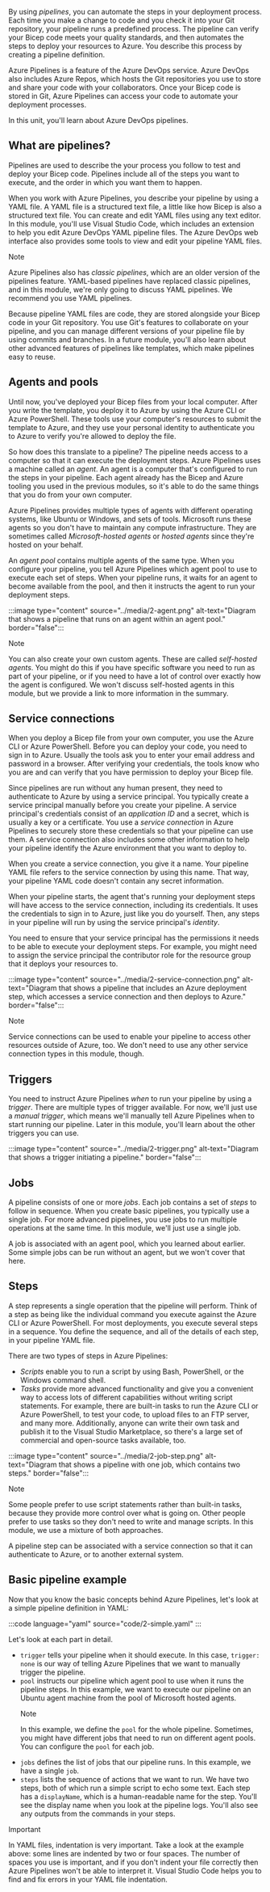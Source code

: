 By using _pipelines_, you can automate the steps in your deployment process. Each time you make a change to code and you check it into your Git repository, your pipeline runs a predefined process. The pipeline can verify your Bicep code meets your quality standards, and then automates the steps to deploy your resources to Azure. You describe this process by creating a pipeline definition.

Azure Pipelines is a feature of the Azure DevOps service. Azure DevOps also includes Azure Repos, which hosts the Git repositories you use to store and share your code with your collaborators. Once your Bicep code is stored in Git, Azure Pipelines can access your code to automate your deployment processes.

In this unit, you'll learn about Azure DevOps pipelines.

## What are pipelines?

Pipelines are used to describe the your process you follow to test and deploy your Bicep code. Pipelines include all of the steps you want to execute, and the order in which you want them to happen.

When you work with Azure Pipelines, you describe your pipeline by using a YAML file. A YAML file is a structured text file, a little like how Bicep is also a structured text file. You can create and edit YAML files using any text editor. In this module, you'll use Visual Studio Code, which includes an extension to help you edit Azure DevOps YAML pipeline files. The Azure DevOps web interface also provides some tools to view and edit your pipeline YAML files.

> [!NOTE]
> Azure Pipelines also has _classic pipelines_, which are an older version of the pipelines feature. YAML-based pipelines have replaced classic pipelines, and in this module, we're only going to discuss YAML pipelines. We recommend you use YAML pipelines.

Because pipeline YAML files are code, they are stored alongside your Bicep code in your Git repository. You use Git's features to collaborate on your pipeline, and you can manage different versions of your pipeline file by using commits and branches. In a future module, you'll also learn about other advanced features of pipelines like templates, which make pipelines easy to reuse.

## Agents and pools

Until now, you've deployed your Bicep files from your local computer. After you write the template, you deploy it to Azure by using the Azure CLI or Azure PowerShell. These tools use your computer's resources to submit the template to Azure, and they use your personal identity to authenticate you to Azure to verify you're allowed to deploy the file.

So how does this translate to a pipeline? The pipeline needs access to a computer so that it can execute the deployment steps. Azure Pipelines uses a machine called an _agent_. An agent is a computer that's configured to run the steps in your pipeline. Each agent already has the Bicep and Azure tooling you used in the previous modules, so it's able to do the same things that you do from your own computer.

Azure Pipelines provides multiple types of agents with different operating systems, like Ubuntu or Windows, and sets of tools. Microsoft runs these agents so you don't have to maintain any compute infrastructure. They are sometimes called _Microsoft-hosted agents_ or _hosted agents_ since they're hosted on your behalf.

An _agent pool_ contains multiple agents of the same type. When you configure your pipeline, you tell Azure Pipelines which agent pool to use to execute each set of steps. When your pipeline runs, it waits for an agent to become available from the pool, and then it instructs the agent to run your deployment steps.

:::image type="content" source="../media/2-agent.png" alt-text="Diagram that shows a pipeline that runs on an agent within an agent pool." border="false":::

> [!NOTE]
> You can also create your own custom agents. These are called _self-hosted agents_. You might do this if you have specific software you need to run as part of your pipeline, or if you need to have a lot of control over exactly how the agent is configured. We won't discuss self-hosted agents in this module, but we provide a link to more information in the summary.

## Service connections

When you deploy a Bicep file from your own computer, you use the Azure CLI or Azure PowerShell. Before you can deploy your code, you need to sign in to Azure. Usually the tools ask you to enter your email address and password in a browser. After verifying your credentials, the tools know who you are and can verify that you have permission to deploy your Bicep file.

Since pipelines are run without any human present, they need to authenticate to Azure by using a service principal. You typically create a service principal manually before you create your pipeline. A service principal's credentials consist of an _application ID_ and a secret, which is usually a key or a certificate. You use a _service connection_ in Azure Pipelines to securely store these credentials so that your pipeline can use them. A service connection also includes some other information to help your pipeline identify the Azure environment that you want to deploy to.

When you create a service connection, you give it a name. Your pipeline YAML file refers to the service connection by using this name. That way, your pipeline YAML code doesn't contain any secret information.

When your pipeline starts, the agent that's running your deployment steps will have access to the service connection, including its credentials. It uses the credentials to sign in to Azure, just like you do yourself. Then, any steps in your pipeline will run by using the service principal's _identity_.

You need to ensure that your service principal has the permissions it needs to be able to execute your deployment steps. For example, you might need to assign the service principal the contributor role for the resource group that it deploys your resources to.

:::image type="content" source="../media/2-service-connection.png" alt-text="Diagram that shows a pipeline that includes an Azure deployment step, which accesses a service connection and then deploys to Azure." border="false":::

> [!NOTE]
> Service connections can be used to enable your pipeline to access other resources outside of Azure, too. We don't need to use any other service connection types in this module, though.

## Triggers

You need to instruct Azure Pipelines _when_ to run your pipeline by using a _trigger_. There are multiple types of trigger available. For now, we'll just use a _manual trigger_, which means we'll manually tell Azure Pipelines when to start running our pipeline. Later in this module, you'll learn about the other triggers you can use.

:::image type="content" source="../media/2-trigger.png" alt-text="Diagram that shows a trigger initiating a pipeline." border="false":::

## Jobs

A pipeline consists of one or more _jobs_. Each job contains a set of _steps_ to follow in sequence. When you create basic pipelines, you typically use a single job. For more advanced pipelines, you use jobs to run multiple operations at the same time. In this module, we'll just use a single job.

A job is associated with an agent pool, which you learned about earlier. Some simple jobs can be run without an agent, but we won't cover that here.

## Steps

A step represents a single operation that the pipeline will perform. Think of a step as being like the individual command you execute against the Azure CLI or Azure PowerShell. For most deployments, you execute several steps in a sequence. You define the sequence, and all of the details of each step, in your pipeline YAML file.

There are two types of steps in Azure Pipelines:

- _Scripts_ enable you to run a script by using Bash, PowerShell, or the Windows command shell.
- _Tasks_ provide more advanced functionality and give you a convenient way to access lots of different capabilities without writing script statements. For example, there are built-in tasks to run the Azure CLI or Azure PowerShell, to test your code, to upload files to an FTP server, and many more. Additionally, anyone can write their own task and publish it to the Visual Studio Marketplace, so there's a large set of commercial and open-source tasks available, too.

:::image type="content" source="../media/2-job-step.png" alt-text="Diagram that shows a pipeline with one job, which contains two steps." border="false":::

> [!NOTE]
> Some people prefer to use script statements rather than built-in tasks, because they provide more control over what is going on. Other people prefer to use tasks so they don't need to write and manage scripts. In this module, we use a mixture of both approaches.

A pipeline step can be associated with a service connection so that it can authenticate to Azure, or to another external system.

## Basic pipeline example

Now that you know the basic concepts behind Azure Pipelines, let's look at a simple pipeline definition in YAML:

:::code language="yaml" source="code/2-simple.yaml" :::

Let's look at each part in detail.

- `trigger` tells your pipeline when it should execute. In this case, `trigger: none` is our way of telling Azure Pipelines that we want to manually trigger the pipeline.
- `pool` instructs our pipeline which agent pool to use when it runs the pipeline steps. In this example, we want to execute our pipeline on an Ubuntu agent machine from the pool of Microsoft hosted agents.
  > [!NOTE]
  > In this example, we define the `pool` for the whole pipeline. Sometimes, you might have different jobs that need to run on different agent pools. You can configure the `pool` for each job.
- `jobs` defines the list of jobs that our pipeline runs. In this example, we have a single `job`.
- `steps` lists the sequence of actions that we want to run. We have two steps, both of which run a simple script to echo some text. Each step has a `displayName`, which is a human-readable name for the step. You'll see the display name when you look at the pipeline logs. You'll also see any outputs from the commands in your steps.

> [!IMPORTANT]
> In YAML files, indentation is very important. Take a look at the example above: some lines are indented by two or four spaces. The number of spaces you use is important, and if you don't indent your file correctly then Azure Pipelines won't be able to interpret it. Visual Studio Code helps you to find and fix errors in your YAML file indentation.
